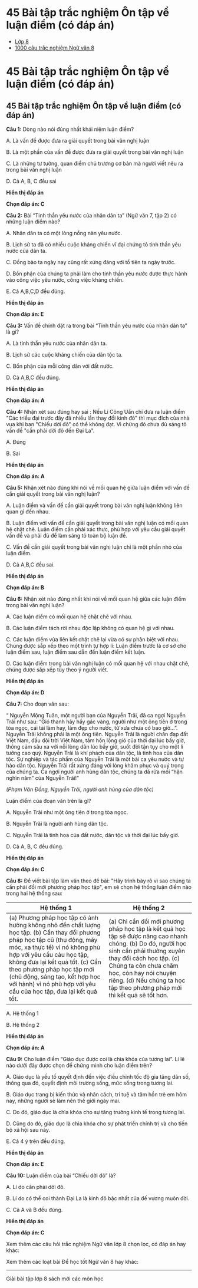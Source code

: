 # 45 Bài tập trắc nghiệm Ôn tập về luận điểm (có đáp án)

  * [Lớp 8](https://vietjack.com/series/lop-8.jsp)
  * [1000 câu trắc nghiệm Ngữ văn 8](https://vietjack.com/ngu-van-8/trac-nghiem-ngu-van-lop-8.jsp)



# 45 Bài tập trắc nghiệm Ôn tập về luận điểm (có đáp án)

## 45 Bài tập trắc nghiệm Ôn tập về luận điểm (có đáp án)

**Câu 1:** Dòng nào nói đúng nhất khái niệm luận điểm? 

A. Là vấn đề được đưa ra giải quyết trong bài văn nghị luận

B. Là một phần của vấn đề được đưa ra giải quyết trong bài văn nghị luận

C. Là những tư tưởng, quan điểm chủ trương cơ bản mà người viết nêu ra trong bài văn nghị luận 

D. Cả A, B, C đều sai

**Hiển thị đáp án**

**Chọn đáp án: C**

**Câu 2:** Bài “Tinh thần yêu nước của nhân dân ta” (Ngữ văn 7, tập 2) có những luận điểm nào? 

A. Nhân dân ta có một lòng nồng nàn yêu nước.

B. Lịch sử ta đã có nhiều cuộc kháng chiến vĩ đại chứng tỏ tinh thần yêu nước của dân ta.

C. Đồng bào ta ngày nay cũng rất xứng đáng với tổ tiên ta ngày trước.

D. Bổn phận của chúng ta phải làm cho tinh thần yêu nước được thực hành vào công việc yêu nước, công việc kháng chiến.

E. Cả A,B,C,D đều đúng.

**Hiển thị đáp án**

**Chọn đáp án: E**

**Câu 3:** Vấn đề chính đặt ra trong bài “Tinh thần yêu nước của nhân dân ta” là gì? 

A. Là tinh thần yêu nước của nhân dân ta.

B. Lịch sử các cuộc kháng chiến của dân tộc ta.

C. Bổn phận của mỗi công dân với đất nước.

D. Cả A,B,C đều đúng.

**Hiển thị đáp án**

**Chọn đáp án: A**

**Câu 4:** Nhận xét sau đúng hay sai : Nếu Lí Công Uẩn chỉ đưa ra luận điểm "Các triều đại trước đây đã nhiều lần thay đổi kinh đô" thì mục đích của nhà vua khi ban "Chiếu dời đô" có thể không đạt. Vì chừng đó chưa đủ sáng tỏ vấn đề "cần phải dời đô đến Đại La". 

A. Đúng

B. Sai

**Hiển thị đáp án**

**Chọn đáp án: A**

**Câu 5:** Nhận xét nào đúng khi nói về mối quan hệ giữa luận điểm với vấn đề cần giải quyết trong bài văn nghị luận? 

A. Luận điểm và vấn đề cần giải quyết trong bài văn nghị luận không liên quan gì đến nhau.

B. Luận điểm với vấn đề cần giải quyết trong bài văn nghị luận có mối quan hệ chặt chẽ. Luận điểm cần phải xác thực, phù hợp với yêu cầu giải quyết vấn đề và phải đủ để làm sáng tỏ toàn bộ luận đề.

C. Vấn đề cần giải quyết trong bài văn nghị luận chỉ là một phần nhỏ của luận điểm.

D. Cả A,B,C đều sai.

**Hiển thị đáp án**

**Chọn đáp án: B**

**Câu 6:** Nhận xét nào đúng nhất khi nói về mối quan hệ giữa các luận điểm trong bài văn nghị luận? 

A. Các luận điểm có mối quan hệ chặt chẽ với nhau.

B. Các luận điểm tách rời nhau độc lập không có quan hệ gì với nhau.

C. Các luận điểm vừa liên kết chặt chẽ lại vừa có sự phân biệt với nhau. Chúng được sắp xếp theo một trình tự hợp lí: Luận điểm trước là cơ sở cho luận điểm sau, luận điểm sau dẫn đến luận điểm kết luận.

D. Các luận điểm trong bài văn nghị luận có mối quan hệ với nhau chặt chẽ, chúng được sắp xếp tùy theo ý người viết.

**Hiển thị đáp án**

**Chọn đáp án: D**

**Câu 7:** Cho đoạn văn sau: 

“ Nguyễn Mộng Tuân, một người bạn của Nguyễn Trãi, đã ca ngợi Nguyễn Trãi như sau: “Gió thanh hây hẩy gác vàng, người như một ông tiên ở trong tòa ngọc, cái tài làm hay, làm đẹp cho nước, từ xưa chưa có bao giờ…”. Nguyễn Trãi không phải là một ông tiên. Nguyễn Trãi là người chân đạp đất Việt Nam, đầu đội trời Việt Nam, tâm hồn lộng gió của thời đại lúc bấy giờ, thông cảm sâu xa với nỗi lòng dân lúc bấy giờ, suốt đời tận tụy cho một lí tưởng cao quý. Nguyễn Trãi là khí phách của dân tộc, là tinh hoa của dân tộc. Sự nghiệp và tác phẩm của Nguyễn Trãi là một bài ca yêu nước và tự hào dân tộc. Nguyễn Trãi rất xứng đáng với lòng khâm phục và quý trọng của chúng ta. Ca ngợi người anh hùng dân tộc, chúng ta đã rửa mối “hận nghìn năm” của Nguyễn Trãi!”

_(Phạm Văn Đồng, Nguyễn Trãi, người anh hùng của dân tộc)_

Luận điểm của đoạn văn trên là gì?

A. Nguyễn Trãi như một ông tiên ở trong tòa ngọc.

B. Nguyễn Trãi là người anh hùng dân tộc.

C. Nguyễn Trãi là tinh hoa của đất nước, dân tộc và thời đại lúc bấy giờ.

D. Cả A, B, C đều đúng.

**Hiển thị đáp án**

**Chọn đáp án: C**

**Câu 8:** Để viết bài tập làm văn theo đề bài: "Hãy trình bày rõ vì sao chúng ta cần phải đổi mới phương pháp học tập", em sẽ chọn hệ thống luận điểm nào trong hai hệ thống sau: 

Hệ thống 1 | Hệ thống 2  
---|---  
(a) Phương pháp học tập có ảnh hưởng không nhỏ đến chất lượng học tập. (b) Cần thay đổi phương pháp học tập cũ (thụ động, máy móc, xa thực tế) vì nó không phù hợp với yêu cầu cảu học tập, không đưa lại kết quả tốt. (c) Cần theo phương pháp học tập mới (chủ động, sáng tạo, kết hợp học với hành) vì nó phù hợp với yêu cầu của học tập, đưa lại kết quả tốt. | (a) Chỉ cần đổi mới phương pháp học tập là kết quả học tập sẽ được nâng cao nhanh chóng. (b) Do đó, người học sinh cần phải thường xuyên thay đổi cách học tập. (c) Chúng ta còn chưa chăm học, còn hay nói chuyện riêng. (d) Nếu chúng ta học tập theo phương pháp mới thì kết quả sẽ tốt hơn.  
  
A. Hệ thống 1

B. Hệ thống 2

**Hiển thị đáp án**

**Chọn đáp án: A**

**Câu 9:** Cho luận điểm “Giáo dục được coi là chìa khóa của tương lai”. Lí lẽ nào dưới đây được chọn để chứng minh cho luận điểm trên? 

A. Giáo dục là yếu tố quyết định đến việc điều chỉnh tốc độ gia tăng dân số, thông qua đó, quyết định môi trường sống, mức sống trong tương lai.

B. Giáo dục trang bị kiến thức và nhân cách, trí tuệ và tâm hồn trẻ em hôm nay, những người sẽ làm nên thế giới ngày mai.

C. Do đó, giáo dục là chìa khóa cho sự tăng trưởng kinh tế trong tương lai.

D. Cũng do đó, giáo dục là chìa khóa cho sự phát triển chính trị và cho tiến bộ xã hội sau này.

E. Cả 4 ý trên đều đúng.

**Hiển thị đáp án**

**Chọn đáp án: E**

**Câu 10:** Luận điểm của bài “Chiếu dời đô” là? 

A. Lí do cần phải dời đô.

B. Lí do có thể coi thành Đại La là kinh đô bậc nhất của đế vương muôn đời.

C. Cả A và B đều đúng. 

**Hiển thị đáp án**

**Chọn đáp án: C**

Xem thêm các câu hỏi trắc nghiệm Ngữ văn lớp 8 chọn lọc, có đáp án hay khác:

Xem thêm các loạt bài Để học tốt Ngữ văn 8 hay khác:

* * *

Giải bài tập lớp 8 sách mới các môn học
